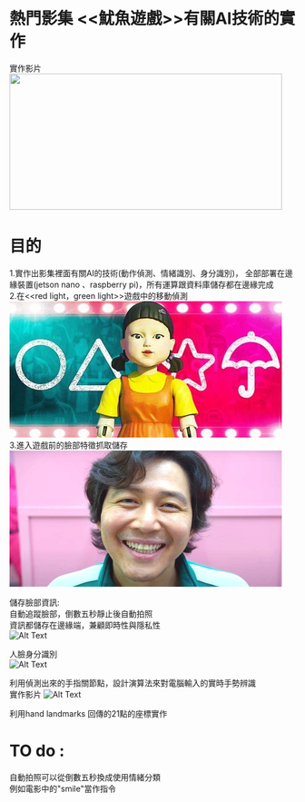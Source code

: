 # 熱門影集 <<魷魚遊戲>>有關AI技術的實作 <br>
實作影片 <br>
<img src="https://github.com/erichsiao1106/squid-game_AI/blob/main/move-detect.gif" width="480" height="240" /> <br>




# 目的
1.實作出影集裡面有關AI的技術(動作偵測、情緒識別、身分識別)，
全部部署在邊緣裝置(jetson nano 、raspberry pi)，所有運算跟資料庫儲存都在邊緣完成 <br>
2.在<<red light，green light>>遊戲中的移動偵測<br>
<img src="https://github.com/erichsiao1106/squid-game_AI/blob/main/Squid-Game-Games-Ranked.jpg" width="480" height="240" /><br>
3.進入遊戲前的臉部特徵抓取儲存<br>
<img src="https://github.com/erichsiao1106/squid-game_AI/blob/main/intro-1632168234.jpg" width="480" height="240" /><br>



儲存臉部資訊:<br>
自動追蹤臉部，倒數五秒靜止後自動拍照<br>
資訊都儲存在邊緣端，兼顧即時性與隱私性<br>
![Alt Text](https://github.com/erichsiao1106/squid-game_AI/blob/main/auto-take-pic.gif)


人臉身分識別 <br>
![Alt Text](https://github.com/erichsiao1106/squid-game_AI/blob/main/clock-in.gif)
<br>

利用偵測出來的手指關節點，設計演算法來對電腦輸入的實時手勢辨識<br>
實作影片
![Alt Text](https://github.com/erichsiao1106/hand-speak/blob/main/handgood.gif)

利用hand landmarks 回傳的21點的座標實作<br>

# TO do :<br>
自動拍照可以從倒數五秒換成使用情緒分類<br>
例如電影中的"smile"當作指令
